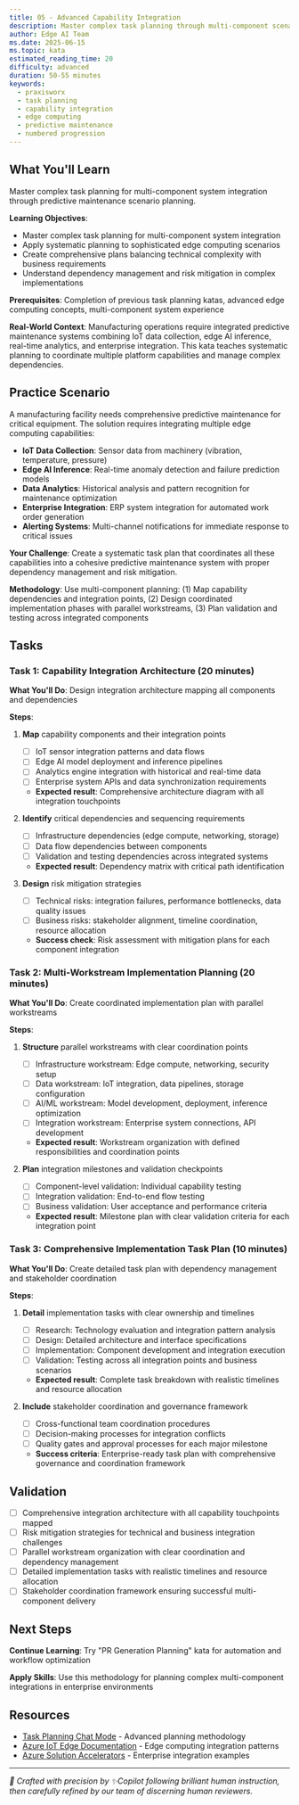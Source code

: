 ```yaml
---
title: 05 - Advanced Capability Integration
description: Master complex task planning through multi-component scenario implementation, planning integration of edge computing capabilities for predictive maintenance systems
author: Edge AI Team
ms.date: 2025-06-15
ms.topic: kata
estimated_reading_time: 20
difficulty: advanced
duration: 50-55 minutes
keywords:
  - praxisworx
  - task planning
  - capability integration
  - edge computing
  - predictive maintenance
  - numbered progression
---
```


## What You'll Learn

Master complex task planning for multi-component system integration through predictive maintenance scenario planning.

**Learning Objectives**:

- Master complex task planning for multi-component system integration
- Apply systematic planning to sophisticated edge computing scenarios
- Create comprehensive plans balancing technical complexity with business requirements
- Understand dependency management and risk mitigation in complex implementations

**Prerequisites**: Completion of previous task planning katas, advanced edge computing concepts, multi-component system experience

**Real-World Context**: Manufacturing operations require integrated predictive maintenance systems combining IoT data collection, edge AI inference, real-time analytics, and enterprise integration. This kata teaches systematic planning to coordinate multiple platform capabilities and manage complex dependencies.

## Practice Scenario

A manufacturing facility needs comprehensive predictive maintenance for critical equipment. The solution requires integrating multiple edge computing capabilities:

- **IoT Data Collection**: Sensor data from machinery (vibration, temperature, pressure)
- **Edge AI Inference**: Real-time anomaly detection and failure prediction models
- **Data Analytics**: Historical analysis and pattern recognition for maintenance optimization
- **Enterprise Integration**: ERP system integration for automated work order generation
- **Alerting Systems**: Multi-channel notifications for immediate response to critical issues

**Your Challenge**: Create a systematic task plan that coordinates all these capabilities into a cohesive predictive maintenance system with proper dependency management and risk mitigation.

**Methodology**: Use multi-component planning: (1) Map capability dependencies and integration points, (2) Design coordinated implementation phases with parallel workstreams, (3) Plan validation and testing across integrated components

## Tasks

### Task 1: Capability Integration Architecture (20 minutes)

**What You'll Do**: Design integration architecture mapping all components and dependencies

**Steps**:

1. **Map** capability components and their integration points
   - [ ] IoT sensor integration patterns and data flows
   - [ ] Edge AI model deployment and inference pipelines
   - [ ] Analytics engine integration with historical and real-time data
   - [ ] Enterprise system APIs and data synchronization requirements
   - **Expected result**: Comprehensive architecture diagram with all integration touchpoints

2. **Identify** critical dependencies and sequencing requirements
   - [ ] Infrastructure dependencies (edge compute, networking, storage)
   - [ ] Data flow dependencies between components
   - [ ] Validation and testing dependencies across integrated systems
   - **Expected result**: Dependency matrix with critical path identification

3. **Design** risk mitigation strategies
   - [ ] Technical risks: integration failures, performance bottlenecks, data quality issues
   - [ ] Business risks: stakeholder alignment, timeline coordination, resource allocation
   - **Success check**: Risk assessment with mitigation plans for each component integration

### Task 2: Multi-Workstream Implementation Planning (20 minutes)

**What You'll Do**: Create coordinated implementation plan with parallel workstreams

**Steps**:

1. **Structure** parallel workstreams with clear coordination points
   - [ ] Infrastructure workstream: Edge compute, networking, security setup
   - [ ] Data workstream: IoT integration, data pipelines, storage configuration
   - [ ] AI/ML workstream: Model development, deployment, inference optimization
   - [ ] Integration workstream: Enterprise system connections, API development
   - **Expected result**: Workstream organization with defined responsibilities and coordination points

2. **Plan** integration milestones and validation checkpoints
   - [ ] Component-level validation: Individual capability testing
   - [ ] Integration validation: End-to-end flow testing
   - [ ] Business validation: User acceptance and performance criteria
   - **Expected result**: Milestone plan with clear validation criteria for each integration point

### Task 3: Comprehensive Implementation Task Plan (10 minutes)

**What You'll Do**: Create detailed task plan with dependency management and stakeholder coordination

**Steps**:

1. **Detail** implementation tasks with clear ownership and timelines
   - [ ] Research: Technology evaluation and integration pattern analysis
   - [ ] Design: Detailed architecture and interface specifications
   - [ ] Implementation: Component development and integration execution
   - [ ] Validation: Testing across all integration points and business scenarios
   - **Expected result**: Complete task breakdown with realistic timelines and resource allocation

2. **Include** stakeholder coordination and governance framework
   - [ ] Cross-functional team coordination procedures
   - [ ] Decision-making processes for integration conflicts
   - [ ] Quality gates and approval processes for each major milestone
   - **Success criteria**: Enterprise-ready task plan with comprehensive governance and coordination framework

## Validation

- [ ] Comprehensive integration architecture with all capability touchpoints mapped
- [ ] Risk mitigation strategies for technical and business integration challenges
- [ ] Parallel workstream organization with clear coordination and dependency management
- [ ] Detailed implementation tasks with realistic timelines and resource allocation
- [ ] Stakeholder coordination framework ensuring successful multi-component delivery

## Next Steps

**Continue Learning**: Try "PR Generation Planning" kata for automation and workflow optimization

**Apply Skills**: Use this methodology for planning complex multi-component integrations in enterprise environments

## Resources

- [Task Planning Chat Mode][task-planning-mode] - Advanced planning methodology
- [Azure IoT Edge Documentation][azure-iot-edge] - Edge computing integration patterns
- [Azure Solution Accelerators][azure-solution-accelerators] - Enterprise integration examples

---

<!-- Reference Links -->
[task-planning-mode]: /.github/chatmodes/task-planner.chatmode.md
[azure-iot-edge]: https://learn.microsoft.com/en-us/azure/iot-edge/
[azure-solution-accelerators]: https://learn.microsoft.com/en-us/azure/iot-accelerators/

<!-- markdownlint-disable MD036 -->
*🤖 Crafted with precision by ✨Copilot following brilliant human instruction,
then carefully refined by our team of discerning human reviewers.*
<!-- markdownlint-enable MD036 -->

